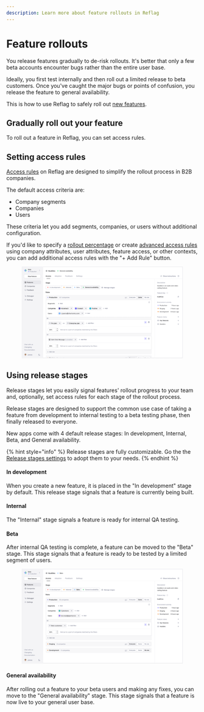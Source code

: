```yaml
---
description: Learn more about feature rollouts in Reflag
---
```


# Feature rollouts

You release features gradually to de-risk rollouts. It's better that only a few beta accounts encounter bugs rather than the entire user base.

Ideally, you first test internally and then roll out a limited release to beta customers. Once you've caught the major bugs or points of confusion, you release the feature to general availability.

This is how to use Reflag to safely roll out [new features](https://github.com/reflagcom/docs/blob/main/product-handbook/feature-rollouts/broken-reference/README.md).

## Gradually roll out your feature

To roll out a feature in Reflag, you can set access rules.

## Setting access rules

[Access rules](feature-targeting-rules.md) on Reflag are designed to simplify the rollout process in B2B companies.

The default access criteria are:

* Company segments
* Companies
* Users

These criteria let you add segments, companies, or users without additional configuration.

If you'd like to specify a [rollout percentage](feature-targeting-rules.md#specify-rollout-percentage) or create [advanced access rules](feature-targeting-rules.md#advanced-targeting-rules) using company attributes, user attributes, feature access, or other contexts, you can add additional access rules with the "+ Add Rule" button.

<figure><img src="../../.gitbook/assets/Setting targeting rules v3-min.png" alt="Setting targeting rules in Bucket"><figcaption></figcaption></figure>

## Using release stages

Release stages let you easily signal features' rollout progress to your team and, optionally, set access rules for each stage of the rollout process.

Release stages are designed to support the common use case of taking a feature from development to internal testing to a beta testing phase, then finally released to everyone.

New apps come with 4 default release stages: In development, Internal, Beta, and General availability.

{% hint style="info" %}
Release stages are fully customizable. Go the the [Release stages settings](https://app.reflag.com/env-current/settings/app-stages) to adopt them to your needs.
{% endhint %}

#### **In development**

When you create a new feature, it is placed in the "In development" stage by default. This release stage signals that a feature is currently being built.

#### **Internal**

The "Internal" stage signals a feature is ready for internal QA testing.

#### **Beta**

After internal QA testing is complete, a feature can be moved to the "Beta" stage. This stage signals that a feature is ready to be tested by a limited segment of users.

<figure><img src="../../.gitbook/assets/Release Stage Beta Targeting Rules v3-min.png" alt="Targeting rules in the Bucket UI"><figcaption></figcaption></figure>

#### **General availability**

After rolling out a feature to your beta users and making any fixes, you can move to the "General availability" stage. This stage signals that a feature is now live to your general user base.
